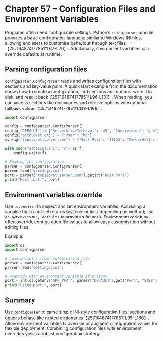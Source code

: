 # Chapter 57 – Configuration Files and Environment Variables

Programs often need configurable settings.  Python’s `configparser` module provides a basic configuration language similar to Windows INI files, allowing end users to customise behaviour through text files【257164874177851†L67-L70】.  Additionally, environment variables can override defaults at runtime.

## Parsing configuration files

`configparser.ConfigParser` reads and writes configuration files with sections and key‑value pairs.  A quick start example from the documentation shows how to create a configuration, add sections and options, write it to disk, and read it back【257164874177851†L96-L131】.  When reading, you can access sections like dictionaries and retrieve options with optional fallback values【257164874177851†L138-L166】.

```python
import configparser

config = configparser.ConfigParser()
config["DEFAULT"] = {"ServerAliveInterval": "45", "Compression": "yes"}
config["bitbucket.org"] = {"User": "hg"}
config["topsecret.server.com"] = {"Host Port": "50022", "ForwardX11": "no"}

with open("settings.ini", "w") as f:
    config.write(f)

# Reading the configuration
parser = configparser.ConfigParser()
parser.read("settings.ini")
port = parser["topsecret.server.com"].getint("Host Port")
print("Host port:", port)
```

## Environment variables override

Use `os.environ` to inspect and set environment variables.  Accessing a variable that is not set returns `KeyError` or `None` depending on method; use `os.getenv("VAR", default)` to provide a fallback.  Environment variables often override configuration file values to allow easy customisation without editing files.

Example:

```python
import os
import configparser

# Load defaults from configuration file
parser = configparser.ConfigParser()
parser.read("settings.ini")

# Override with environment variable if present
port = int(os.getenv("APP_PORT", parser["DEFAULT"].get("Port", "8080")))
print("Using port:", port)
```

## Summary

Use `configparser` to parse simple INI‑style configuration files; sections and options behave like nested dictionaries【257164874177851†L96-L166】.  Allow environment variables to override or augment configuration values for flexible deployment.  Combining configuration files with environment overrides yields a robust configuration strategy.